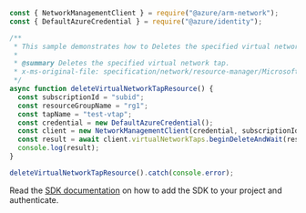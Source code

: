 ```javascript
const { NetworkManagementClient } = require("@azure/arm-network");
const { DefaultAzureCredential } = require("@azure/identity");

/**
 * This sample demonstrates how to Deletes the specified virtual network tap.
 *
 * @summary Deletes the specified virtual network tap.
 * x-ms-original-file: specification/network/resource-manager/Microsoft.Network/stable/2021-08-01/examples/VirtualNetworkTapDelete.json
 */
async function deleteVirtualNetworkTapResource() {
  const subscriptionId = "subid";
  const resourceGroupName = "rg1";
  const tapName = "test-vtap";
  const credential = new DefaultAzureCredential();
  const client = new NetworkManagementClient(credential, subscriptionId);
  const result = await client.virtualNetworkTaps.beginDeleteAndWait(resourceGroupName, tapName);
  console.log(result);
}

deleteVirtualNetworkTapResource().catch(console.error);
```

Read the [SDK documentation](https://github.com/Azure/azure-sdk-for-js/blob/%40azure%2Farm-network_28.0.0/sdk/network/arm-network/README.md) on how to add the SDK to your project and authenticate.
